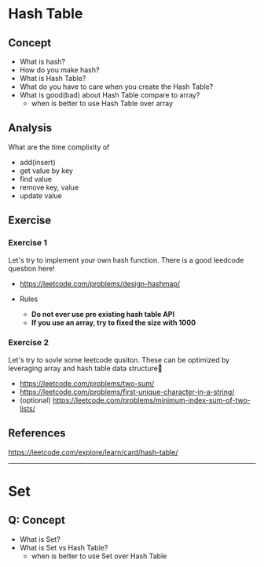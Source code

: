
# Hash Table

## Concept

- What is hash?
- How do you make hash?
- What is Hash Table?
- What do you have to care when you create the Hash Table?
- What is good(bad) about Hash Table compare to array? 
    - when is better to use Hash Table over array


## Analysis
What are the time complixity of 

- add(insert)
- get value by key
- find value
- remove key, value
- update value

## Exercise

### Exercise 1

Let's try to implement your own hash function. There is a good leedcode question here!
-  https://leetcode.com/problems/design-hashmap/

- Rules
    - **Do not ever use pre existing hash table API**
    - **If you use an array, try to fixed the size with 1000**

### Exercise 2

Let's try to sovle some leetcode qusiton.
These can be optimized by leveraging array and hash table data structure💪

- https://leetcode.com/problems/two-sum/
- https://leetcode.com/problems/first-unique-character-in-a-string/
- (optional) https://leetcode.com/problems/minimum-index-sum-of-two-lists/


## References

https://leetcode.com/explore/learn/card/hash-table/

--- 

# Set
## Q: Concept
- What is Set?
- What is Set vs Hash Table?
    - when is better to use Set over Hash Table